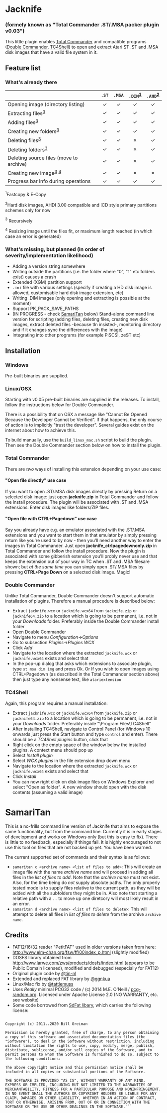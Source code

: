# Jacknife
### (formely known as "Total Commander .ST/.MSA packer plugin v0.03")

This little plugin enables [Total Commander](https://www.ghisler.com) and compatible programs ([Double Commander](https://doublecmd.sourceforge.io), [TC4Shell](https://www.tc4shell.com)) to open and extract Atari ST .ST and .MSA disk images that have a valid file system in it.

## Feature list

### What's already there

|                                                           |`.ST`  | `.MSA` | `.DIM`<sup>[1](#f1)</sup> | `.AHD`<sup>[2](#f1)</sup> |
|---                                                        |:---:  |:---:   |:---:                      |:---:                      |
Opening image (directory listing)                           |&check;|&check; |&check;                    |&check;                    |
Extracting files<sup>[3](#f3)</sup>                         |&check;|&check; |&check;                    |&check;                    |
Adding files<sup>[3](#f3)</sup>                             |&check;|&check; |&check;                    |&check;                    |
Creating new folders<sup>[3](#f3)</sup>                     |&check;|&check; |&check;                    |&check;                    |
Deleting files<sup>[3](#f3)</sup>                           |&check;|&check; |&cross;                    |&check;                    |
Deleting folders<sup>[3](#f3)</sup>                         |&check;|&check; |&cross;                    |&check;                    |
Deleting source files (move to archive)                     |&check;|&check; |&cross;                    |&check;                    |
Creating new image<sup>[3](#f3)</sup> <sup>[4](#f4)</sup>   |&check;|&check; |&cross;                    |&cross;                    |
Progress bar info during operations                         |&check;|&check; |&check;                    |&check;                    |

<a name=f1><sup>1</sup></a>Fastcopy & E-Copy

<a name=f2><sup>2</sup></a>Hard disk images, AHDI 3.00 compatible and ICD style primary partitions schemes only for now

<a name=f3><sup>3</sup></a> Recursively

<a name=f4><sup>4</sup></a> Resizing image until the files fit, or maximum length reached (in which case an error is generated)

### What's missing, but planned (in order of severity/implementation likelihood)

- Adding a version string somewhere
- Writing outside the partitions (i.e. the folder where "0", "1" etc folders exist) causes a crash
- Extended (XGM) partition support
- `.ini` file with various settings (specify if creating a HD disk image is allowed, customisable hard disk image extension, etc)
- Writing .DIM images (only opening and extracting is possible at the moment)
- Support PK_PACK_SAVE_PATHS
- (IN PROGRESS - check [SamariTan](#samaritan) below) Stand-alone command line version for scripting (adding files, deleting files, creating new disk images, extract deleted files -because tIn insisted-, monitoring directory and if it changes sync the differences with the image)
- Integrating into other programs (for example PiSCSI, zeST etc)

## Installation

### Windows
Pre-built binaries are supplied.

### Linux/OSX
Starting with v0.05 pre-built binaries are supplied in the releases. To install, follow the instructions below for Double Commander.

There is a possibility that on OSX a message like "Cannot Be Opened Because the Developer Cannot be Verified". If that happens, the only course of action is to implicitly "trust the developer". Several guides exist on the internet about how to achieve this.

To build manually, use the `build_linux_mac.sh` script to build the plugin. Then see the Double Commander section below on how to install the plugin.

### Total Commander

There are _two_ ways of installing this extension depending on your use case:

#### "Open file directly" use case
If you want to open .ST/.MSA disk images directly by pressing Return on a selected disk image: just open **jacknife.zip** in Total Commander and follow the install procedure. The plugin will be associated with .ST and .MSA extensions. Enter disk images like folders/ZIP files.

#### "Open file with CTRL+Pagedown" use case
Say you already have e.g. an emulator associated with the .ST/.MSA extensions and you want to start them in that emulator by simply pressing return like you're used to by now - then you'll need another way to enter the images in Total Commander.
Just open **jacknife_ctrlpagedownonly.zip** in Total Commander and follow the install procedure. Now the plugin is associated with some gibberish extension you'll probly never use and that keeps the extension out of your way in TC when .ST and .MSA filesare shown; but *at the same time* you can simply open .ST/.MSA files by pressing **CTRL+Page Down** on a selected disk image. Magic!

### Double Commander

Unlike Total Commander, Double Commander doesn't support automatic installation of plugins. Therefore a manual procedure is described below:

- Extract `jacknife.wcx` or `jacknife.wcx64` from `jacknife.zip` or `jacknife64.zip` to a location which is going to be permanent, i.e. not in your *Downloads* folder. Preferably inside the Double Commander install folder
- Open Double Commander
- Navigate to menu *Configuration*->*Options*
- Go to subsection *Plugins*->*Plugins WCX*
- Click *Add*
- Navigate to the location where the extracted `jacknife.wcx` or `jacknife.wcx64` exists and select that
- In the pop-up dialog that asks which extensions to associate plugin, type `st msa dim img` and press Ok. Or If you wish to open images using CTRL+Pagedown (as described in the Total Commander section above) then just type any nonsense text, like `atariextension`

### TC4Shell

Again, this program requires a manual installation:

- Extract `jacknife.wcx` or `jacknife.wcx64` from `jacknife.zip` or `jacknife64.zip` to a location which is going to be permanent, i.e. not in your *Downloads* folder. Preferably inside "\Program Files\TC4Shell"
- After installing TC4Shell, navigate to Control Panel (for Windows 10 onwards just press the Start button and type `control` and enter). There should be a *TC4Shell plugins* button, click that
- Right click on the empty space of the window below the installed plugins. A context menu should pop up
- Select *Install plugin*
- Select *WCX plugins* in the file extension drop down menu
- Navigate to the location where the extracted `jacknife.wcx` or `jacknife.wcx64` exists and select that
- Click *Install*
- You can now right click on disk image files on Windows Explorer and select "Open as folder". A new window should open with the disk contents (assuming a valid image)

# SamariTan

This is a no-frills command line version of Jacknife that aims to expose the same functionality, but from the command line. Currently it is in early stages of development and works on Windows only (but this is easy to fix). There is little to no feedback, especially if things fail. It is highly encouraged to not use this tool on files that are not backed up yet. You have been warned.

The current supported set of commands and their syntax is as follows:

- `samaritan c <archive name> <list of files to add>`: This will create an image file with the name *archive name* and will proceed in adding all files in the *list of files to add*. Note that the *archive name* must not exist. Also, for the time being do *not* supply absolute paths. The only properly tested mode is to supply files relative to the current path, as they will be added with all the subfolders they might be in. Also note that starting a relative path with a `..` to move up one diretcory will most likely result in an error.
- `samaritan d <archive name> <list of files to delete>`: This will attempt to delete all files in *list of files to delete* from the archive `archive name`.

## Credits
- FAT12/16/32 reader "PetitFAT" used in older versions taken from here: http://www.elm-chan.org/fsw/ff/00index_p.html (slightly modified) 
- DOSFS library obtained from http://www.larwe.com/zws/products/dosfs/index.html (appears to be Public Domain licensed), modified and debugged (especially for FAT12)
- Original plugin code by <a href=https://github.com/tin-nl>@tin-nl</a>
- Extended and replaced FAT library by <a href=https://github.com/ggnkua>@ggnkua</a>
- Linux/Mac fix by <a href=https://github.com/tattlemuss>@tattlemuss</a>
- Uses *Really* minimal PCG32 code / (c) 2014 M.E. O'Neill / <a href=https://www.pcg-random.org>pcg-random.org</a>. Licensed under Apache License 2.0 (NO WARRANTY, etc. see website)
- Some code borrowed from [SdFat libary](https://github.com/greiman/SdFat), which carries the following license:
```MIT License

Copyright (c) 2011..2020 Bill Greiman

Permission is hereby granted, free of charge, to any person obtaining a copy of this software and associated documentation files (the "Software"), to deal in the Software without restriction, including without limitation the rights to use, copy, modify, merge, publish, distribute, sublicense, and/or sell copies of the Software, and to permit persons to whom the Software is furnished to do so, subject to the following conditions:

The above copyright notice and this permission notice shall be included in all copies or substantial portions of the Software.

THE SOFTWARE IS PROVIDED "AS IS", WITHOUT WARRANTY OF ANY KIND, EXPRESS OR IMPLIED, INCLUDING BUT NOT LIMITED TO THE WARRANTIES OF MERCHANTABILITY, FITNESS FOR A PARTICULAR PURPOSE AND NONINFRINGEMENT. IN NO EVENT SHALL THE AUTHORS OR COPYRIGHT HOLDERS BE LIABLE FOR ANY CLAIM, DAMAGES OR OTHER LIABILITY, WHETHER IN AN ACTION OF CONTRACT, TORT OR OTHERWISE, ARISING FROM, OUT OF OR IN CONNECTION WITH THE SOFTWARE OR THE USE OR OTHER DEALINGS IN THE SOFTWARE.```
